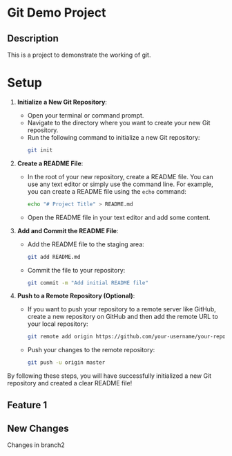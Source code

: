 # Git Demo Project

## Description
This is a project to demonstrate the working of git.

# Setup

1. **Initialize a New Git Repository**:
   - Open your terminal or command prompt.
   - Navigate to the directory where you want to create your new Git repository.
   - Run the following command to initialize a new Git repository:
     ```sh
     git init
     ```

2. **Create a README File**:
   - In the root of your new repository, create a README file. You can use any text editor or simply use the command line. For example, you can create a README file using the `echo` command:
     ```sh
     echo "# Project Title" > README.md
     ```
   - Open the README file in your text editor and add some content.

3. **Add and Commit the README File**:
   - Add the README file to the staging area:
     ```sh
     git add README.md
     ```
   - Commit the file to your repository:
     ```sh
     git commit -m "Add initial README file"
     ```

4. **Push to a Remote Repository (Optional)**:
   - If you want to push your repository to a remote server like GitHub, create a new repository on GitHub and then add the remote URL to your local repository:
     ```sh
     git remote add origin https://github.com/your-username/your-repository-name.git
     ```
   - Push your changes to the remote repository:
     ```sh
     git push -u origin master
     ```

By following these steps, you will have successfully initialized a new Git repository and created a clear README file!
## Feature 1
## New Changes
Changes in branch2
